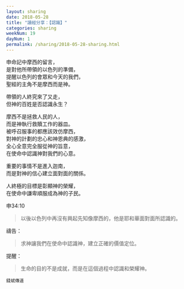 ```yaml
---
layout: sharing
date: 2018-05-28
title: "讀經分享：【認識】"
categories: sharing
weekNum: 19
dayNum: 1
permalink: /sharing/2018-05-28-sharing.html
---
```


申命記中摩西的留言，  
是對他所帶領的以色列的準備，  
提醒以色列的會眾和今天的我們，  
聖經的主角不是摩西而是神。  

帶領的人終究來了又走，  
但神的百姓是否認識永生？  

摩西不是拯救人民的人，  
而是神執行救贖工作的器皿。  
被呼召服事的都應該效仿摩西，  
對神的計劃的忠心和神恩典的感激，  
全心全意完全服從神的旨意，  
在使命中認識神對我們的心意。  

重要的事情不是進入迦南，  
而是對神的信心建立面對面的關係。  

人終極的目標是彰顯神的榮耀，  
在使命中謙卑順服成為神的子民。  

申34:10
>以後以色列中再沒有興起先知像摩西的，他是耶和華面對面所認識的。

禱告：
>求神讓我們在使命中認識神，建立正確的價值定位。

提醒：
>生命的目的不是成就，而是在這個過程中認識和榮耀神。

`錢斌傳道`
